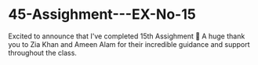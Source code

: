 # 45-Assighment---EX-No-15
Excited to announce that I've completed 15th Assighment 🎉 A huge thank you to Zia Khan and Ameen Alam for their incredible guidance and support throughout the class.
